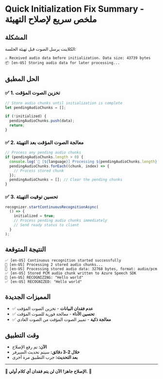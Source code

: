 # Quick Initialization Fix Summary - ملخص سريع لإصلاح التهيئة

## المشكلة
الكلاينت يرسل الصوت قبل تهيئة الجلسة:
```
⚠️ Received audio data before initialization. Data size: 43739 bytes
📦 [en-US] Storing audio data for later processing...
```

## الحل المطبق

### ✅ **1. تخزين الصوت المؤقت**
```javascript
// Store audio chunks until initialization is complete
let pendingAudioChunks = [];

if (!initialized) {
  pendingAudioChunks.push(data);
  return;
}
```

### ✅ **2. معالجة الصوت المؤقت بعد التهيئة**
```javascript
// Process any pending audio chunks
if (pendingAudioChunks.length > 0) {
  console.log(`🎵 [${language}] Processing ${pendingAudioChunks.length} stored audio chunks...`);
  pendingAudioChunks.forEach((chunk, index) => {
    // Process stored chunk
  });
  pendingAudioChunks = []; // Clear the pending chunks
}
```

### ✅ **3. تحسين توقيت التهيئة**
```javascript
recognizer.startContinuousRecognitionAsync(
  () => {
    initialized = true;
    // Process pending audio chunks immediately
    // Send ready status to client
  }
);
```

## النتيجة المتوقعة
```
✅ [en-US] Continuous recognition started successfully
🎵 [en-US] Processing 2 stored audio chunks...
🎵 [en-US] Processing stored audio data: 32768 bytes, format: audio/pcm
✅ [en-US] Stored PCM audio chunk written to Azure Speech SDK
🎤 [en-US] RECOGNIZING: "Hello world"
✅ [en-US] RECOGNIZED: "Hello world"
```

## المميزات الجديدة
- ✅ **عدم فقدان البيانات** - تخزين الصوت المؤقت
- ✅ **تحسين الأداء** - معالجة فورية للصوت المؤقت
- ✅ **معالجة ذكية** - تمييز الصوت المؤقت من الصوت العادي

## وقت التطبيق
- **الآن:** تم رفع الإصلاح
- **خلال 2-3 دقائق:** سيتم تحديث السيرفر
- **بعد التحديث:** جرب التطبيق مرة أخرى

---

**🎯 الإصلاح جاهز! الآن لن يتم فقدان أي كلام أولي.** 🚀 
